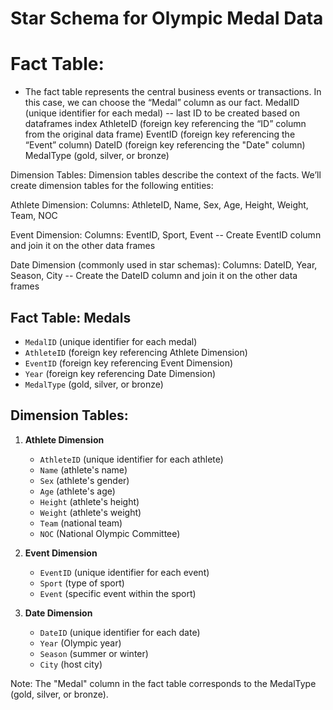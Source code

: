 # Star Schema for Olympic Medal Data
# Fact Table:
- The fact table represents the central business events or transactions. In this case, we can choose the “Medal” column as our fact.
    MedalID (unique identifier for each medal) -- last ID to be created based on dataframes index
    AthleteID (foreign key referencing the “ID” column from the original data frame)
    EventID (foreign key referencing the “Event” column)
    DateID (foreign key referencing the "Date" column)
    MedalType (gold, silver, or bronze)

Dimension Tables:
Dimension tables describe the context of the facts. We’ll create dimension tables for the following entities:

Athlete Dimension:
Columns: AthleteID, Name, Sex, Age, Height, Weight, Team, NOC

Event Dimension:
Columns: EventID, Sport, Event
-- Create EventID column and join it on the other data frames

Date Dimension (commonly used in star schemas):
Columns: DateID, Year, Season, City
-- Create the DateID column and join it on the other data frames



## Fact Table: Medals
- `MedalID` (unique identifier for each medal)
- `AthleteID` (foreign key referencing Athlete Dimension)
- `EventID` (foreign key referencing Event Dimension)
- `Year` (foreign key referencing Date Dimension)
- `MedalType` (gold, silver, or bronze)

## Dimension Tables:
1. **Athlete Dimension**
   - `AthleteID` (unique identifier for each athlete)
   - `Name` (athlete's name)
   - `Sex` (athlete's gender)
   - `Age` (athlete's age)
   - `Height` (athlete's height)
   - `Weight` (athlete's weight)
   - `Team` (national team)
   - `NOC` (National Olympic Committee)

2. **Event Dimension**
   - `EventID` (unique identifier for each event)
   - `Sport` (type of sport)
   - `Event` (specific event within the sport)

3. **Date Dimension**
   - `DateID` (unique identifier for each date)
   - `Year` (Olympic year)
   - `Season` (summer or winter)
   - `City` (host city)

Note: The "Medal" column in the fact table corresponds to the MedalType (gold, silver, or bronze).
